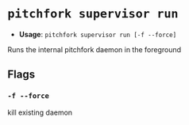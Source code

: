# `pitchfork supervisor run`

- **Usage**: `pitchfork supervisor run [-f --force]`

Runs the internal pitchfork daemon in the foreground

## Flags

### `-f --force`

kill existing daemon
